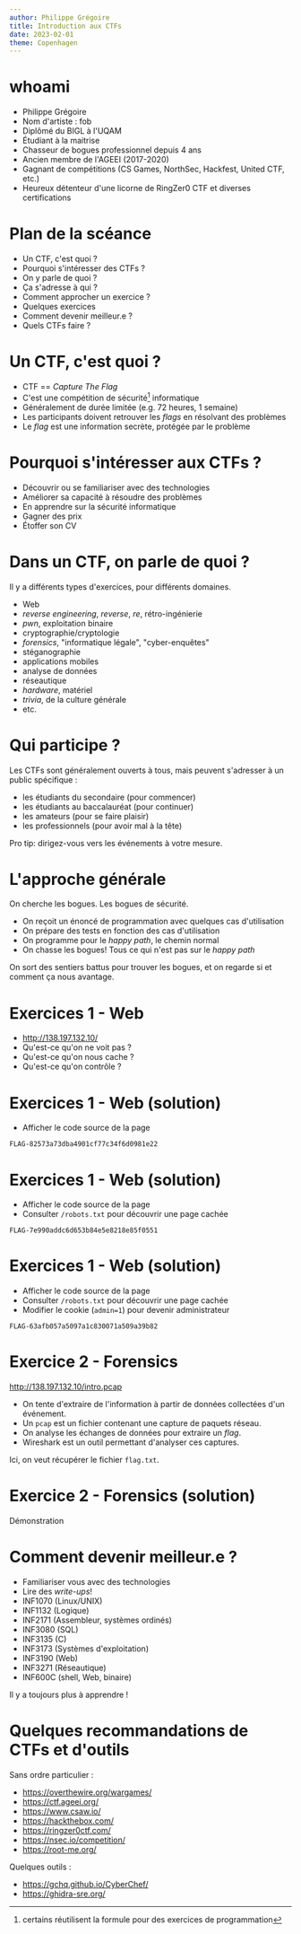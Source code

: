 ```yaml
---
author: Philippe Grégoire
title: Introduction aux CTFs
date: 2023-02-01
theme: Copenhagen
---
```


# whoami

- Philippe Grégoire
- Nom d'artiste : fob
- Diplômé du BIGL à l'UQAM
- Étudiant à la maitrise
- Chasseur de bogues professionnel depuis 4 ans
- Ancien membre de l'AGEEI (2017-2020)
- Gagnant de compétitions (CS Games, NorthSec, Hackfest, United CTF, etc.)
- Heureux détenteur d'une licorne de RingZer0 CTF et diverses certifications



# Plan de la scéance

- Un CTF, c'est quoi ?
- Pourquoi s'intéresser des CTFs ?
- On y parle de quoi ?
- Ça s'adresse à qui ?
- Comment approcher un exercice ?
- Quelques exercices
- Comment devenir meilleur.e ?
- Quels CTFs faire ?



# Un CTF, c'est quoi ?

- CTF == _Capture The Flag_
- C'est une compétition de sécurité[^1] informatique
- Généralement de durée limitée (e.g. 72 heures, 1 semaine)
- Les participants doivent retrouver les _flags_ en résolvant des problèmes
- Le _flag_ est une information secrète, protégée par le problème

[^1]: certains réutilisent la formule pour des exercices de programmation



# Pourquoi s'intéresser aux CTFs ?

- Découvrir ou se familiariser avec des technologies
- Améliorer sa capacité à résoudre des problèmes
- En apprendre sur la sécurité informatique
- Gagner des prix
- Étoffer son CV




# Dans un CTF, on parle de quoi ?

Il y a différents types d'exercices, pour différents domaines.

- Web
- _reverse engineering_, _reverse_, _re_, rétro-ingénierie
- _pwn_, exploitation binaire
- cryptographie/cryptologie
- _forensics_, "informatique légale", "cyber-enquêtes"
- stéganographie
- applications mobiles
- analyse de données
- réseautique
- _hardware_, matériel
- _trivia_, de la culture générale
- etc.



# Qui participe ?

Les CTFs sont généralement ouverts à tous, mais peuvent s'adresser à
un public spécifique :

- les étudiants du secondaire (pour commencer)
- les étudiants au baccalauréat (pour continuer)
- les amateurs (pour se faire plaisir)
- les professionnels (pour avoir mal à la tête)

Pro tip: dirigez-vous vers les événements à votre mesure.


# L'approche générale

On cherche les bogues. Les bogues de sécurité.

- On reçoit un énoncé de programmation avec quelques cas d'utilisation
- On prépare des tests en fonction des cas d'utilisation
- On programme pour le _happy path_, le chemin normal
- On chasse les bogues! Tous ce qui n'est pas sur le _happy path_

On sort des sentiers battus pour trouver les bogues, et on regarde si et comment ça nous avantage.



# Exercices 1 - Web

- http://138.197.132.10/
- Qu'est-ce qu'on ne voit pas ?
- Qu'est-ce qu'on nous cache ?
- Qu'est-ce qu'on contrôle ?

# Exercices 1 - Web (solution)

- Afficher le code source de la page

`FLAG-82573a73dba4901cf77c34f6d0981e22`

# Exercices 1 - Web (solution)

- Afficher le code source de la page
- Consulter `/robots.txt` pour découvrir une page cachée

`FLAG-7e990addc6d653b84e5e8218e85f0551`

# Exercices 1 - Web (solution)

- Afficher le code source de la page
- Consulter `/robots.txt` pour découvrir une page cachée
- Modifier le cookie (`admin=1`) pour devenir administrateur

`FLAG-63afb057a5097a1c830071a509a39b82`



# Exercice 2 - Forensics

http://138.197.132.10/intro.pcap

- On tente d'extraire de l'information à partir de données collectées d'un événement.
- Un `pcap` est un fichier contenant une capture de paquets réseau.
- On analyse les échanges de données pour extraire un _flag_.
- Wireshark est un outil permettant d'analyser ces captures.

Ici, on veut récupérer le fichier `flag.txt`.



# Exercice 2 - Forensics (solution)

Démonstration



# Comment devenir meilleur.e ?

- Familiariser vous avec des technologies
- Lire des _write-ups_!
- INF1070 (Linux/UNIX)
- INF1132 (Logique)
- INF2171 (Assembleur, systèmes ordinés)
- INF3080 (SQL)
- INF3135 (C)
- INF3173 (Systèmes d'exploitation)
- INF3190 (Web)
- INF3271 (Réseautique)
- INF600C (shell, Web, binaire)

Il y a toujours plus à apprendre !


# Quelques recommandations de CTFs et d'outils

Sans ordre particulier :

- https://overthewire.org/wargames/
- https://ctf.ageei.org/
- https://www.csaw.io/
- https://hackthebox.com/
- https://ringzer0ctf.com/
- https://nsec.io/competition/
- https://root-me.org/

Quelques outils :

- https://gchq.github.io/CyberChef/
- https://ghidra-sre.org/
